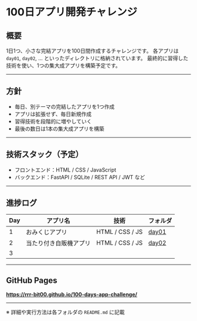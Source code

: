 # 100日アプリ開発チャレンジ

## 概要

1日1つ、小さな完結アプリを100日間作成するチャレンジです。
各アプリは `day01`, `day02`, ... といったディレクトリに格納されています。
最終的に習得した技術を使い、1つの集大成アプリを構築予定です。

---

## 方針

- 毎日、別テーマの完結したアプリを1つ作成
- アプリは拡張せず、毎日新規作成
- 習得技術を段階的に増やしていく
- 最後の数日は1本の集大成アプリを構築

---

## 技術スタック（予定）

- フロントエンド：HTML / CSS / JavaScript
- バックエンド：FastAPI / SQLite / REST API / JWT など

---

## 進捗ログ

| Day | アプリ名 | 技術 | フォルダ |
|-----|----------|------|----------|
| 1 | おみくじアプリ | HTML / CSS / JS | [day01](./day01) |
| 2 | 当たり付き自販機アプリ| HTML / CSS / JS | [day02](./day02) |
| 3 |  |  |  |

---

## GitHub Pages
**https://rrr-bit00.github.io/100-days-app-challenge/**

---

※ 詳細や実行方法は各フォルダの `README.md` に記載
